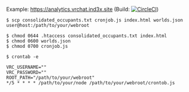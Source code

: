 Example: https://analytics.vrchat.ind3x.site (Build: [![CircleCI](https://circleci.com/gh/Ind3xOnGitHub/vrchat-world-tracking/tree/master.svg?style=svg)](https://circleci.com/gh/Ind3xOnGitHub/vrchat-world-tracking/tree/master))

```shell
$ scp consolidated_occupants.txt cronjob.js index.html worlds.json user@host:/path/to/your/webroot
```

```shell
$ chmod 0644 .htaccess consolidated_occupants.txt index.html
$ chmod 0600 worlds.json
$ chmod 0700 cronjob.js
```

```
$ crontab -e

VRC_USERNAME=""
VRC_PASSWORD=""
ROOT_PATH="/path/to/your/webroot"
*/5 * * * * /path/to/your/node /path/to/your/webroot/crontob.js
```
